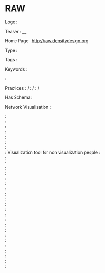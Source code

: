 # RAW

Logo
:   ![]()

Teaser
:   __

Home Page
:   http://raw.densitydesign.org


Type
:   

Tags
:   

Keywords
:   

:   

Practices
:    / 
:    / 
:    / 

Has Schema
:   

Network Visualisation
:   


:   
:   
:   
:   
:   
:   
:   
:   Visualization tool for non visualization people
:   
:   
:   
:   
:   
:   
:   
:   
:   
:   
:   
:   
:   
:   
:   
:   
:   
:   
:   
:   
:   
:   
:   

